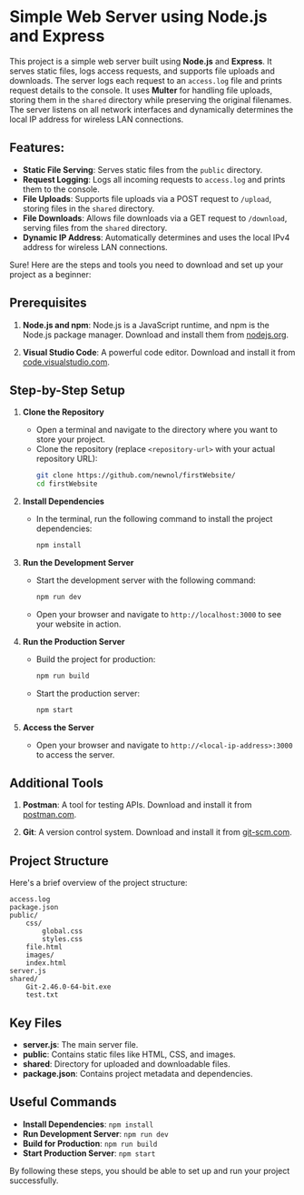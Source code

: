 # Simple Web Server using Node.js and Express

This project is a simple web server built using **Node.js** and **Express**. It serves static files, logs access requests, and supports file uploads and downloads. The server logs each request to an `access.log` file and prints request details to the console. It uses **Multer** for handling file uploads, storing them in the `shared` directory while preserving the original filenames. The server listens on all network interfaces and dynamically determines the local IP address for wireless LAN connections.

## Features:

- **Static File Serving**: Serves static files from the `public` directory.
- **Request Logging**: Logs all incoming requests to `access.log` and prints them to the console.
- **File Uploads**: Supports file uploads via a POST request to `/upload`, storing files in the `shared` directory.
- **File Downloads**: Allows file downloads via a GET request to `/download`, serving files from the `shared` directory.
- **Dynamic IP Address**: Automatically determines and uses the local IPv4 address for wireless LAN connections.

Sure! Here are the steps and tools you need to download and set up your project as a beginner:

## Prerequisites

1. **Node.js and npm**: Node.js is a JavaScript runtime, and npm is the Node.js package manager. Download and install them from [nodejs.org](https://nodejs.org/).

2. **Visual Studio Code**: A powerful code editor. Download and install it from [code.visualstudio.com](https://code.visualstudio.com/).

## Step-by-Step Setup

1. **Clone the Repository**
   - Open a terminal and navigate to the directory where you want to store your project.
   - Clone the repository (replace `<repository-url>` with your actual repository URL):
     ```sh
     git clone https://github.com/newnol/firstWebsite/
     cd firstWebsite
     ```

2. **Install Dependencies**
   - In the terminal, run the following command to install the project dependencies:
     ```sh
     npm install
     ```

3. **Run the Development Server**
   - Start the development server with the following command:
     ```sh
     npm run dev
     ```
   - Open your browser and navigate to `http://localhost:3000` to see your website in action.

4. **Run the Production Server**
   - Build the project for production:
     ```sh
     npm run build
     ```
   - Start the production server:
     ```sh
     npm start
     ```

5. **Access the Server**
   - Open your browser and navigate to `http://<local-ip-address>:3000` to access the server.

## Additional Tools

1. **Postman**: A tool for testing APIs. Download and install it from [postman.com](https://www.postman.com/).

2. **Git**: A version control system. Download and install it from [git-scm.com](https://git-scm.com/).

## Project Structure

Here's a brief overview of the project structure:

```
access.log
package.json
public/
	css/
		global.css
		styles.css
	file.html
	images/
	index.html
server.js
shared/
	Git-2.46.0-64-bit.exe
	test.txt
```

## Key Files

- **server.js**: The main server file.
- **public**: Contains static files like HTML, CSS, and images.
- **shared**: Directory for uploaded and downloadable files.
- **package.json**: Contains project metadata and dependencies.

## Useful Commands

- **Install Dependencies**: `npm install`
- **Run Development Server**: `npm run dev`
- **Build for Production**: `npm run build`
- **Start Production Server**: `npm start`

By following these steps, you should be able to set up and run your project successfully.
